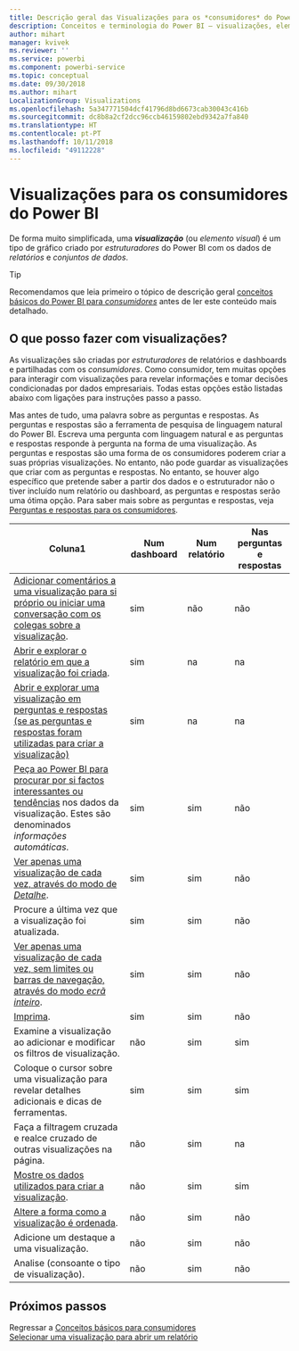 ```yaml
---
title: Descrição geral das Visualizações para os *consumidores* do Power BI
description: Conceitos e terminologia do Power BI – visualizações, elementos visuais. O que é uma visualização, um elemento visual do Power BI.
author: mihart
manager: kvivek
ms.reviewer: ''
ms.service: powerbi
ms.component: powerbi-service
ms.topic: conceptual
ms.date: 09/30/2018
ms.author: mihart
LocalizationGroup: Visualizations
ms.openlocfilehash: 5a347771504dcf41796d8bd6673cab30043c416b
ms.sourcegitcommit: dc8b8a2cf2dcc96ccb46159802ebd9342a7fa840
ms.translationtype: HT
ms.contentlocale: pt-PT
ms.lasthandoff: 10/11/2018
ms.locfileid: "49112228"
---
```

# <a name="visualizations-for-power-bi-consumers"></a>Visualizações para os **consumidores** do Power BI

De forma muito simplificada, uma ***visualização*** (ou *elemento visual*) é um tipo de gráfico criado por *estruturadores* do Power BI com os dados de *relatórios* e *conjuntos de dados*. 

> [!TIP]
> Recomendamos que leia primeiro o tópico de descrição geral [conceitos básicos do Power BI para *consumidores*](end-user-basic-concepts.md) antes de ler este conteúdo mais detalhado.

## <a name="what-can-i-do-with-visualizations"></a>O que posso fazer com visualizações?

As visualizações são criadas por *estruturadores* de relatórios e dashboards e partilhadas com os *consumidores*. Como consumidor, tem muitas opções para interagir com visualizações para revelar informações e tomar decisões condicionadas por dados empresariais. Todas estas opções estão listadas abaixo com ligações para instruções passo a passo.

Mas antes de tudo, uma palavra sobre as perguntas e respostas. As perguntas e respostas são a ferramenta de pesquisa de linguagem natural do Power BI. Escreva uma pergunta com linguagem natural e as perguntas e respostas responde à pergunta na forma de uma visualização. As perguntas e respostas são uma forma de os consumidores poderem criar a suas próprias visualizações. No entanto, não pode guardar as visualizações que criar com as perguntas e respostas. No entanto, se houver algo específico que pretende saber a partir dos dados e o estruturador não o tiver incluído num relatório ou dashboard, as perguntas e respostas serão uma ótima opção. Para saber mais sobre as perguntas e respostas, veja [Perguntas e respostas para os consumidores](end-user-q-and-a.md).



|Coluna1  |Num dashboard  |Num relatório  | Nas perguntas e respostas
|---------|---------|---------|--------|
|[Adicionar comentários a uma visualização para si próprio ou iniciar uma conversação com os colegas sobre a visualização](end-user-comment.md).     |  sim       |   não      |  não  |
|[Abrir e explorar o relatório em que a visualização foi criada](end-user-tiles.md).     |    sim     |   na      |  na |
|[Abrir e explorar uma visualização em perguntas e respostas (se as perguntas e respostas foram utilizadas para criar a visualização)](end-user-q-and-a.md)     |   sim      |   na      |  na  |
|[Peça ao Power BI para procurar por si factos interessantes ou tendências](end-user-insights.md) nos dados da visualização.  Estes são denominados *informações automáticas*.     |    sim     |   sim      | não   |
|[Ver apenas uma visualização de cada vez, através do modo de *Detalhe*](end-user-focus.md).     | sim        |   sim      | não  |
|Procure a última vez que a visualização foi atualizada.     |  sim       |    sim     | não  |
|[Ver apenas uma visualização de cada vez, sem limites ou barras de navegação, através do modo *ecrã inteiro*](end-user-focus.md).     |   sim      |  sim       | não  |
|[Imprima](end-user-print.md).     |  sim       |   sim      | não  |
|Examine a visualização ao adicionar e modificar os filtros de visualização.     |    não     |   sim      | sim  |
|Coloque o cursor sobre uma visualização para revelar detalhes adicionais e dicas de ferramentas.     |    sim     |   sim      | sim  |
|Faça a filtragem cruzada e realce cruzado de outras visualizações na página.     |   não      |   sim      | na  |
|[Mostre os dados utilizados para criar a visualização](end-user-show-data.md).     |  não       |   sim      | sim  |
| [Altere a forma como a visualização é ordenada](end-user-search-sort.md). | não  | sim  | não  |
| Adicione um destaque a uma visualização. | não  | sim  |  não |
| Analise (consoante o tipo de visualização). | não  | sim  | não  |

## <a name="next-steps"></a>Próximos passos
Regressar a [Conceitos básicos para consumidores](end-user-basic-concepts.md)    
[Selecionar uma visualização para abrir um relatório](end-user-report-open.md)